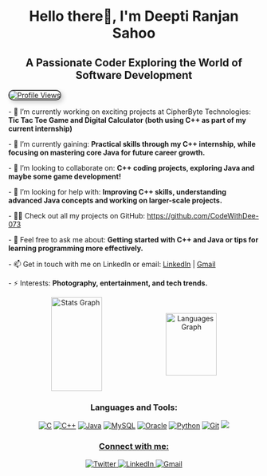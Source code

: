 <!-- Heading Section -->
<h1 align="center">Hello there👋, I'm Deepti Ranjan Sahoo</h1>
<h2 align="center">A Passionate Coder Exploring the World of Software Development</h2>

<!-- Profile Views -->
<p align="left">
  <a href="https://github.com/codewithdee-073">
    <img src="https://komarev.com/ghpvc/?username=codewithdee-073&label=Profile%20views&color=000000&style=flat" alt="Profile Views" style="border: 2px solid #444; border-radius: 10px; box-shadow: 4px 4px 10px rgba(0, 0, 0, 0.2);" />
  </a>
</p>

<!-- About Me Section -->
<p align="left">
- 🔭 I’m currently working on exciting projects at CipherByte Technologies:  
  <strong>Tic Tac Toe Game and Digital Calculator (both using C++ as part of my current internship)</strong>
</p>

<p align="left">
- 🌱 I’m currently gaining:  
  <strong>Practical skills through my C++ internship, while focusing on mastering core Java for future career growth.</strong>
</p>

<p align="left">
- 👯 I’m looking to collaborate on:  
  <strong>C++ coding projects, exploring Java and maybe some game development!</strong>
</p>

<p align="left">
- 🤝 I’m looking for help with:  
  <strong>Improving C++ skills, understanding advanced Java concepts and working on larger-scale projects.</strong>
</p>

<p align="left">
- 👨‍💻 Check out all my projects on GitHub:  
  <a href="https://github.com/CodeWithDee-073">https://github.com/CodeWithDee-073</a>
</p>

<p align="left">
- 💬 Feel free to ask me about:  
  <strong>Getting started with C++ and Java or tips for learning programming more effectively.</strong>
</p>

<p align="left">
- 📫 Get in touch with me on LinkedIn or email:  
  <a href="https://www.linkedin.com/in/deeptiranjansahoo/">LinkedIn</a> | <a href="mailto:deeranjansahoo2005@gmail.com">Gmail</a>
</p>

<p align="left">
- ⚡ Interests:  
  <strong>Photography, entertainment, and tech trends.</strong>
</p>

<!-- GitHub Stats Section -->
<div align="center">
  <img align="center" width="45%" src="https://github-readme-stats.vercel.app/api?username=codewithdee-073&hide_title=false&hide_rank=false&show_icons=true&include_all_commits=true&count_private=true&disable_animations=false&theme=radical&locale=en&hide_border=false" height="188" alt="Stats Graph" />
  <img align="center" width="45%" src="https://github-readme-stats.vercel.app/api/top-langs/?username=codewithdee-073&locale=en&hide_title=false&layout=compact&card_width=320&langs_count=5&theme=radical&hide_border=false" height="125" alt="Languages Graph" />
</div>

<!-- Top Skills Section -->
<h3 align="center">Languages and Tools:</h3>
<p align="center">
  <a href="#"><img src="https://img.shields.io/badge/C-%2300599C.svg?style=for-the-badge&logo=c&logoColor=white" alt="C" /></a>
  <a href="#"><img src="https://img.shields.io/badge/C++-%2300599C.svg?style=for-the-badge&logo=c%2B%2B&logoColor=white" alt="C++" /></a>
  <a href="#"><img src="https://img.shields.io/badge/Java-%23ED8B00.svg?style=for-the-badge&logo=openjdk&logoColor=white" alt="Java" /></a>
  <a href="#"><img src="https://img.shields.io/badge/mysql-4479A1.svg?style=for-the-badge&logo=mysql&logoColor=white" alt="MySQL" /></a>
  <a href="#"><img src="https://img.shields.io/badge/Oracle-F80000?style=for-the-badge&logo=oracle&logoColor=white" alt="Oracle" /></a>
  <a href="#"><img src="https://img.shields.io/badge/Python-3670A0?style=for-the-badge&logo=python&logoColor=ffdd54" alt="Python" /></a>
  <a href="#"><img src="https://img.shields.io/badge/Git-%23F05033.svg?style=for-the-badge&logo=git&logoColor=white" alt="Git" /></a>
  <a href="#"><img src="https://img.shields.io/badge/Visual%20Studio%20Code-0078d7.svg?style=for-the-badge&logo=visual-studio-code&logoColor=white"
</p>

<!-- Connect with Me Section -->
<h3 align="center">Connect with me:</h3>
<p align="center">
  <a href="https://twitter.com/dee_sahoo05" target="_blank">
    <img src="https://img.shields.io/badge/Twitter-%231DA1F2.svg?style=for-the-badge&logo=twitter&logoColor=white" alt="Twitter" />
  </a>
  <a href="https://linkedin.com/in/deeptiranjansahoo" target="_blank">
    <img src="https://img.shields.io/badge/LinkedIn-%230077B5.svg?style=for-the-badge&logo=linkedin&logoColor=white" alt="LinkedIn" />
  </a>
  <a href="mailto:deeranjansahoo2005@gmail.com" target="_blank">
    <img src="https://img.shields.io/badge/Gmail-D14836?style=for-the-badge&logo=gmail&logoColor=white" alt="Gmail" />
  </a>
</p>

